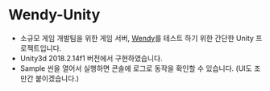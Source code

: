 # Wendy-Unity

- 소규모 게임 개발팀을 위한 게임 서버, [Wendy](https://github.com/totuworld/Wendy)를 테스트 하기 위한 간단한 Unity 프로젝트입니다.
- Unity3d 2018.2.14f1 버전에서 구현하였습니다.
- Sample 씬을 열어서 실행하면 콘솔에 로그로 동작을 확인할 수 있습니다. (UI도 조만간 붙이겠습니다.)